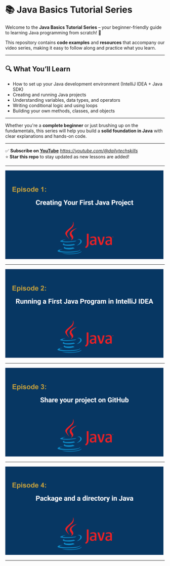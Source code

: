 # 📚 Java Basics Tutorial Series

Welcome to the **Java Basics Tutorial Series** – your beginner-friendly guide to learning Java programming from scratch! 🚀

This repository contains **code examples** and **resources** that accompany our video series, making it easy to follow along and practice what you learn.

---

## 🔍 What You’ll Learn

- How to set up your Java development environment (IntelliJ IDEA + Java SDK)
- Creating and running Java projects
- Understanding variables, data types, and operators
- Writing conditional logic and using loops
- Building your own methods, classes, and objects

---

Whether you're a **complete beginner** or just brushing up on the fundamentals, this series will help you build a **solid foundation in Java** with clear explanations and hands-on code.

---

✅ **Subscribe on [YouTube](#)** *https://youtube.com/@dailytechskills*  
⭐ **Star this repo** to stay updated as new lessons are added!

---

<a href="https://youtu.be/-3eLvkO-N78"> <img src="https://github.com/NoushinB/java_course/blob/master/src/main/resources/episods%20images/episod01.png?raw=true" width="500" alt="Episode 1"/> </a> <hr/> <a href="https://youtu.be/-3eLvkO-N78">
<img src="https://github.com/NoushinB/java_course/blob/master/src/main/resources/episods%20images/episod02.png?raw=true" width="500" alt="Episode 2"/> </a><hr/> <a href="https://youtu.be/aTGHSAkkEqI">
<img src="https://github.com/NoushinB/java_course/blob/master/src/main/resources/episods%20images/episod03.png?raw=true" width="500" alt="Episode 2"/> </a><hr/> <a href="https://youtu.be/9xTrzoMvb-0">
<img src="https://github.com/NoushinB/java_course/blob/master/src/main/resources/episods%20images/episod04.png?raw=true" width="500" alt="Episode 4"/> </a><hr/> <a href="https://youtu.be/wGhdWNwEA-k">





